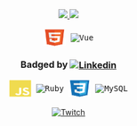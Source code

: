 <div align="center">
  <a href="https://github.com/WildCLown">
    <img height="180em" src="https://github-readme-stats.vercel.app/api?username=WildCLown&show_icons=true&theme=algolia&include_all_commits=true&count_private=true"/>
    <img height="180em" src="https://github-readme-stats.vercel.app/api/top-langs/?username=WildCLown&layout=compact&langs_count=7&theme=algolia"/>
  </a>
</div>
<div style="display: inline_block" align="center" alt="Non-Badged"><br>
  <kbd>
    <img align="center" alt="HTML" height="30" width="40" src="https://raw.githubusercontent.com/devicons/devicon/master/icons/html5/html5-original.svg">
  </kbd>
  <kbd>
    <img align="center" alt="Vue" height="30" width="40" src="https://cdn.jsdelivr.net/gh/devicons/devicon/icons/vuejs/vuejs-original.svg">
  </kbd>
</div>
<div style="display: inline_block" align="center" alt="Badged">
  <h3><label>Badged by </label>
    <a href="https://www.linkedin.com/in/gabrielteixeirasoares/">
      <img align="center" alt="Linkedin" src="https://img.shields.io/badge/LinkedIn-0077B5?style=for-the-badge&logo=linkedin&logoColor=white">
    </a>
  </h3>
  <kbd>
    <img align="center" alt="Js" height="30" width="40" src="https://raw.githubusercontent.com/devicons/devicon/master/icons/javascript/javascript-plain.svg">
  </kbd>
  <kbd>
    <img align="center" alt="Ruby" height="30" width="40" src="https://cdn.jsdelivr.net/gh/devicons/devicon/icons/ruby/ruby-plain.svg">
  </kbd>
  <kbd>
    <img align="center" alt="CSS" height="30" width="40" src="https://raw.githubusercontent.com/devicons/devicon/master/icons/css3/css3-original.svg">
  </kbd>
  <kbd>
    <img align="center" alt="MySQL" height="30" width="40" src="https://cdn.jsdelivr.net/gh/devicons/devicon/icons/mysql/mysql-original.svg">
  </kbd>
</div>
<div style="display: inline_block" align="center"><br>
  <a href="https://twitch.tv/wildclownbr">
    <img align="center" alt="Twitch" src="https://img.shields.io/badge/Twitch-9146FF?style=for-the-badge&logo=twitch&logoColor=white">
  </a>
</div>
